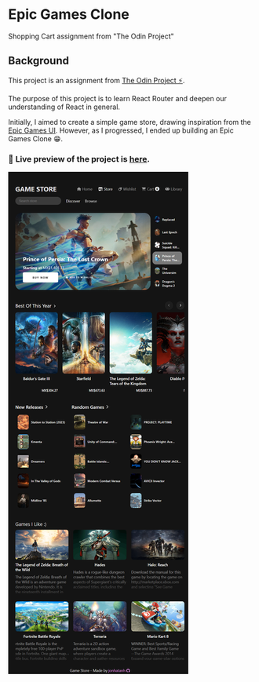 # Epic Games Clone

Shopping Cart assignment from "The Odin Project"

## Background

This project is an assignment from [The Odin Project ⚡](https://www.theodinproject.com/lessons/node-path-react-new-shopping-cart').


The purpose of this project is to learn React Router and deepen our understanding of React in general.


Initially, I aimed to create a simple game store, drawing inspiration from the [Epic Games UI](https://store.epicgames.com/). However, as I progressed, I ended up building an Epic Games Clone 😁.



### 🔗 **Live preview** of the project is [here](https://memory-card-pokemon.jonhatanhiguera.me/).

![Store Preview](/store_preview.png)
